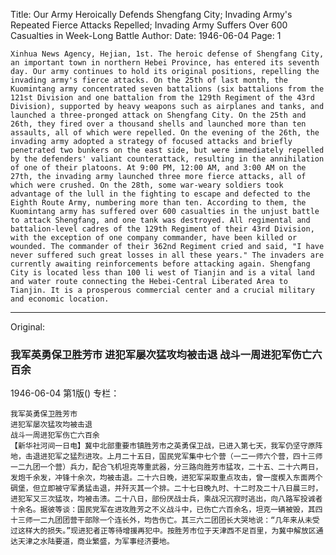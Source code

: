 Title: Our Army Heroically Defends Shengfang City; Invading Army's Repeated Fierce Attacks Repelled; Invading Army Suffers Over 600 Casualties in Week-Long Battle
Author: 
Date: 1946-06-04
Page: 1

    Xinhua News Agency, Hejian, 1st. The heroic defense of Shengfang City, an important town in northern Hebei Province, has entered its seventh day. Our army continues to hold its original positions, repelling the invading army's fierce attacks. On the 25th of last month, the Kuomintang army concentrated seven battalions (six battalions from the 121st Division and one battalion from the 129th Regiment of the 43rd Division), supported by heavy weapons such as airplanes and tanks, and launched a three-pronged attack on Shengfang City. On the 25th and 26th, they fired over a thousand shells and launched more than ten assaults, all of which were repelled. On the evening of the 26th, the invading army adopted a strategy of focused attacks and briefly penetrated two bunkers on the east side, but were immediately repelled by the defenders' valiant counterattack, resulting in the annihilation of one of their platoons. At 9:00 PM, 12:00 AM, and 3:00 AM on the 27th, the invading army launched three more fierce attacks, all of which were crushed. On the 28th, some war-weary soldiers took advantage of the lull in the fighting to escape and defected to the Eighth Route Army, numbering more than ten. According to them, the Kuomintang army has suffered over 600 casualties in the unjust battle to attack Shengfang, and one tank was destroyed. All regimental and battalion-level cadres of the 129th Regiment of their 43rd Division, with the exception of one company commander, have been killed or wounded. The commander of their 362nd Regiment cried and said, "I have never suffered such great losses in all these years." The invaders are currently awaiting reinforcements before attacking again. Shengfang City is located less than 100 li west of Tianjin and is a vital land and water route connecting the Hebei-Central Liberated Area to Tianjin. It is a prosperous commercial center and a crucial military and economic location.



<hr /> 

Original: 


### 我军英勇保卫胜芳市  进犯军屡次猛攻均被击退  战斗一周进犯军伤亡六百余

1946-06-04
第1版()
专栏：

    我军英勇保卫胜芳市
    进犯军屡次猛攻均被击退
    战斗一周进犯军伤亡六百余
    【新华社河间一日电】冀中北部重要市镇胜芳市之英勇保卫战，已进入第七天，我军仍坚守原阵地，击退进犯军之猛烈进攻。上月二十五日，国民党军集中七个营（一二一师六个营，四十三师一二九团一个营）兵力，配合飞机坦克等重武器，分三路向胜芳市猛攻，二十五、二十六两日，发炮千余发，冲锋十余次，均被击退。二十六日晚，进犯军采取重点攻击，曾一度楔入东面两个碉堡，但立即被守军勇猛击退，并歼灭其一个排。二十七日晚九时、十二时及二十八日晨三时，进犯军又三次猛攻，均被击溃。二十八日，部份厌战士兵，乘战况沉寂时逃出，向八路军投诚者十余名。据彼等谈：国民党军在进攻胜芳之不义战斗中，已伤亡六百余名，坦克一辆被毁，其四十三师一二九团团营干部除一个连长外，均告伤亡。其三六二团团长大哭地说：“几年来从未受过这样大的损失。”现进犯者正等待增援再犯中。按胜芳市位于天津西不足百里，为冀中解放区通达天津之水陆要道，商业繁盛，为军事经济要地。
